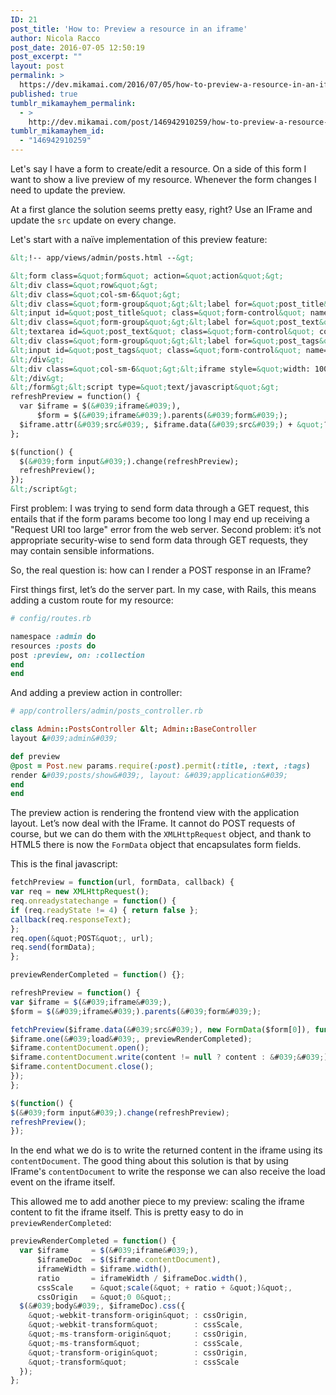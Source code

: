```yaml
---
ID: 21
post_title: 'How to: Preview a resource in an iframe'
author: Nicola Racco
post_date: 2016-07-05 12:50:19
post_excerpt: ""
layout: post
permalink: >
  https://dev.mikamai.com/2016/07/05/how-to-preview-a-resource-in-an-iframe/
published: true
tumblr_mikamayhem_permalink:
  - >
    http://dev.mikamai.com/post/146942910259/how-to-preview-a-resource-in-an-iframe
tumblr_mikamayhem_id:
  - "146942910259"
---
```

Let's say I have a form to create/edit a resource. On a side of this form I want to show a live preview of my resource. Whenever the form changes I need to update the preview.

At a first glance the solution seems pretty easy, right? Use an IFrame and update the `src` update on every change.<!--more-->

Let's start with a naïve implementation of this preview feature:

```html
&lt;!-- app/views/admin/posts.html --&gt;

&lt;form class=&quot;form&quot; action=&quot;action&quot;&gt;
&lt;div class=&quot;row&quot;&gt;
&lt;div class=&quot;col-sm-6&quot;&gt;
&lt;div class=&quot;form-group&quot;&gt;&lt;label for=&quot;post_title&quot;&gt;Title&lt;/label&gt;
&lt;input id=&quot;post_title&quot; class=&quot;form-control&quot; name=&quot;post[title]&quot; type=&quot;text&quot; /&gt;&lt;/div&gt;
&lt;div class=&quot;form-group&quot;&gt;&lt;label for=&quot;post_text&quot;&gt;Text&lt;/label&gt;
&lt;textarea id=&quot;post_text&quot; class=&quot;form-control&quot; cols=&quot;50&quot; name=&quot;post[text]&quot; rows=&quot;10&quot;&gt;&lt;/textarea&gt;&lt;/div&gt;
&lt;div class=&quot;form-group&quot;&gt;&lt;label for=&quot;post_tags&quot;&gt;Tags&lt;/label&gt;
&lt;input id=&quot;post_tags&quot; class=&quot;form-control&quot; name=&quot;post[tags]&quot; type=&quot;text&quot; /&gt;&lt;/div&gt;
&lt;/div&gt;
&lt;div class=&quot;col-sm-6&quot;&gt;&lt;iframe style=&quot;width: 100%; min-height: 450px;&quot; width=&quot;300&quot; height=&quot;150&quot; data-src=&quot;http://plugins.jquery.com&quot;&gt;&lt;/iframe&gt;&lt;/div&gt;
&lt;/div&gt;
&lt;/form&gt;&lt;script type=&quot;text/javascript&quot;&gt;
refreshPreview = function() {
  var $iframe = $(&#039;iframe&#039;),
      $form = $(&#039;iframe&#039;).parents(&#039;form&#039;);
  $iframe.attr(&#039;src&#039;, $iframe.data(&#039;src&#039;) + &quot;?&quot; + $form.serialize());
};

$(function() {
  $(&#039;form input&#039;).change(refreshPreview);
  refreshPreview();
});
&lt;/script&gt;
```

First problem: I was trying to send form data through a GET request, this entails that if the form params become too long I may end up receiving a "Request URI too large" error from the web server. Second problem: it’s not appropriate security-wise to send form data through GET requests, they may contain sensible informations.

So, the real question is: how can I render a POST response in an IFrame?

First things first, let’s do the server part. In my case, with Rails, this means adding a custom route for my resource:

```ruby
# config/routes.rb

namespace :admin do
resources :posts do
post :preview, on: :collection
end
end
```

And adding a preview action in controller:

```ruby
# app/controllers/admin/posts_controller.rb

class Admin::PostsController &lt; Admin::BaseController
layout &#039;admin&#039;

def preview
@post = Post.new params.require(:post).permit(:title, :text, :tags)
render &#039;posts/show&#039;, layout: &#039;application&#039;
end
end
```

The preview action is rendering the frontend view with the application layout. Let’s now deal with the IFrame. It cannot do POST requests of course, but we can do them with the `XMLHttpRequest` object, and thank to HTML5 there is now the `FormData` object that encapsulates form fields.

This is the final javascript:

```javascript
fetchPreview = function(url, formData, callback) {
var req = new XMLHttpRequest();
req.onreadystatechange = function() {
if (req.readyState != 4) { return false };
callback(req.responseText);
};
req.open(&quot;POST&quot;, url);
req.send(formData);
};

previewRenderCompleted = function() {};

refreshPreview = function() {
var $iframe = $(&#039;iframe&#039;),
$form = $(&#039;iframe&#039;).parents(&#039;form&#039;);

fetchPreview($iframe.data(&#039;src&#039;), new FormData($form[0]), function(content) {
$iframe.one(&#039;load&#039;, previewRenderCompleted);
$iframe.contentDocument.open();
$iframe.contentDocument.write(content != null ? content : &#039;&#039;);
$iframe.contentDocument.close();
});
};

$(function() {
$(&#039;form input&#039;).change(refreshPreview);
refreshPreview();
});
```

In the end what we do is to write the returned content in the iframe using its `contentDocument`. The good thing about this solution is that by using IFrame's `contentDocument` to write the response we can also receive the load event on the iframe itself.

This allowed me to add another piece to my preview: scaling the iframe content to fit the iframe itself. This is pretty easy to do in `previewRenderCompleted`:

```javascript
previewRenderCompleted = function() {
  var $iframe     = $(&#039;iframe&#039;),
      $iframeDoc  = $($iframe.contentDocument),
      iframeWidth = $iframe.width(),
      ratio       = iframeWidth / $iframeDoc.width(),
      cssScale    = &quot;scale(&quot; + ratio + &quot;)&quot;,
      cssOrigin   = &quot;0 0&quot;;
  $(&#039;body&#039;, $iframeDoc).css({
    &quot;-webkit-transform-origin&quot; : cssOrigin,
    &quot;-webkit-transform&quot;        : cssScale,
    &quot;-ms-transform-origin&quot;     : cssOrigin,
    &quot;-ms-transform&quot;            : cssScale,
    &quot;-transform-origin&quot;        : cssOrigin,
    &quot;-transform&quot;               : cssScale
  });
};
```
